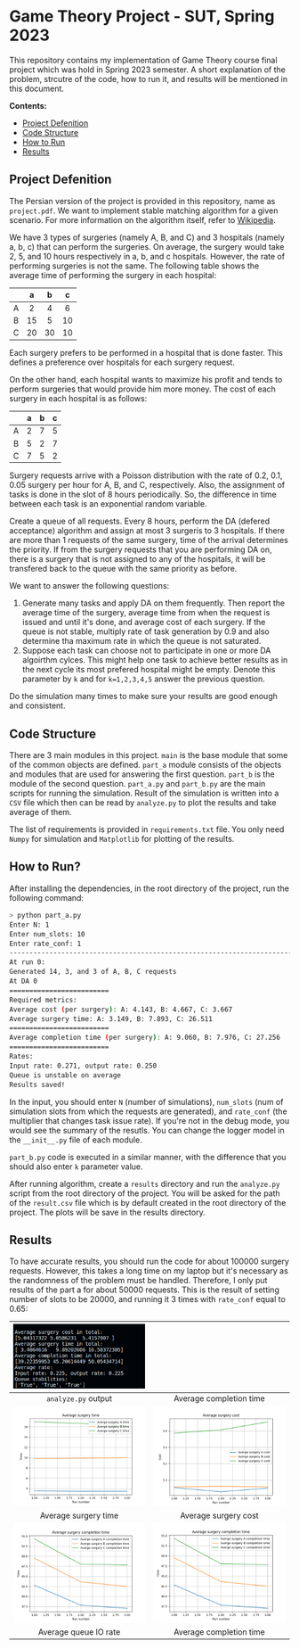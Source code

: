 # Game Theory Project - SUT, Spring 2023
This repository contains my implementation of Game Theory course final project which was hold in Spring 2023 semester. A short explanation of the problem, strcutre of the code, how to run it, and results will be mentioned in this document.

**Contents:**
+ [Project Defenition](#project-defenition)
+ [Code Structure](#code-structure)
+ [How to Run](#how-to-run)
+ [Results](#results)

## Project Defenition
The Persian version of the project is provided in this repository, name as `project.pdf`. We want to implement stable matching algorithm for a given scenario. For more information on the algorithm itself, refer to [Wikipedia](https://en.wikipedia.org/wiki/Stable_marriage_problem). 

We have 3 types of surgeries (namely A, B, and C) and 3 hospitals (namely a, b, c) that can perform the surgeries. On average, the surgery would take 2, 5, and 10 hours respectively in a, b, and c hospitals. However, the rate of performing surgeries is not the same. The following table shows the average time of performing the surgery in each hospital:

| | a | b | c |
|:---:|:---:|:---:|:---:|
| A | 2 | 4 | 6 |
| B | 15 | 5 | 10 |
| C | 20  | 30 | 10 |

Each surgery prefers to be performed in a hospital that is done faster. This defines a preference over hospitals for each surgery request.

On the other hand, each hospital wants to maximize his profit and tends to perform surgeries that would provide him more money. The cost of each surgery in each hospital is as follows:

| | a | b | c |
|:---:|:---:|:---:|:---:|
| A | 2 | 7 | 5 |
| B | 5 | 2 | 7 |
| C | 7 | 5 | 2 |

Surgery requests arrive with a Poisson distribution with the rate of 0.2, 0.1, 0.05 surgery per hour for A, B, and C, respectively. Also, the assignment of tasks is done in the slot of 8 hours periodically. So, the difference in time between each task is an exponential random variable.

Create a queue of all requests. Every 8 hours, perform the DA (defered acceptance) algorithm and assign at most 3 surgeris to 3 hospitals. If there are more than 1 requests of the same surgery, time of the arrival determines the priority. If from the surgery requests that you are performing DA on, there is a surgery that is not assigned to any of the hospitals, it will be transfered back to the queue with the same priority as before.

We want to answer the following questions:

1. Generate many tasks and apply DA on them frequently. Then report the average time of the surgery, average time from when the request is issued and until it's done, and average cost of each surgery. If the queue is not stable, multiply rate of task generation by 0.9 and also determine tha maximum rate in which the queue is not saturated.
2. Suppose each task can choose not to participate in one or more DA algoirthm cylces. This might help one task to achieve better results as in the next cycle its most prefered hospital might be empty. Denote this parameter by `k` and for `k=1,2,3,4,5` answer the previous question.

Do the simulation many times to make sure your results are good enough and consistent.
## Code Structure
There are 3 main modules in this project. `main` is the base module that some of the common objects are defined. `part_a` module consists of the objects and modules that are used for answering the first question. `part_b` is the module of the second question. `part_a.py` and `part_b.py` are the main scripts for running the simulation. Result of the simulation is written into a `CSV` file which then can be read by `analyze.py` to plot the results and take average of them. 

The list of requirements is provided in `requirements.txt` file. You only need `Numpy` for simulation and `Matplotlib` for plotting of the results. 
## How to Run?
After installing the dependencies, in the root directory of the project, run the following command:
```bash
> python part_a.py
Enter N: 1
Enter num_slots: 10
Enter rate_conf: 1 
----------------------------------------------------------------------------------------------------
At run 0:
Generated 14, 3, and 3 of A, B, C requests
At DA 0
=========================
Required metrics:
Average cost (per surgery): A: 4.143, B: 4.667, C: 3.667
Average surgery time: A: 3.149, B: 7.893, C: 26.511
=========================
Average completion time (per surgery): A: 9.060, B: 7.976, C: 27.256
=========================
Rates:
Input rate: 0.271, output rate: 0.250
Queue is unstable on average
Results saved!
```
In the input, you should enter `N` (number of simulations), `num_slots` (num of simulation slots from which the requests are generated), and `rate_conf` (the multiplier that changes task issue rate). If you're not in the debug mode, you would see the summary of the resutls. You can change the logger model in the `__init__.py` file of each module.

`part_b.py` code is executed in a similar manner, with the difference that you should also enter `k` parameter value.

After running algorithm, create a `results` directory and run the `analyze.py` script from the root directory of the project. You will be asked for the path of the `result.csv` file which is by default created in the root directory of the project. The plots will be save in the results directory.

## Results
To have accurate results, you should run the code for about 100000 surgery requests. However, this takes a long time on my laptop but it's necessary as the randomness of the problem must be handled. Therefore, I only put results of the part a for about 50000 requests. This is the result of setting number of slots to be 20000, and running it 3 times with `rate_conf` equal to $0.65$:

| ![analyze.py output](./assets/1.png) | |
|:----:|:-----:|
|`analyze.py` output | Average completion time |
| ![avg_surgery_time output](./assets/part_a_avg_surgery_time.png) | ![avg_surgery_cost figure](./assets/part_a_avg_surgery_cost.png)
|Average surgery time | Average surgery cost |
| ![part_a_IO figure](./assets/part_a_IO_rate.png) | ![avg_comple_time figure](./assets/part_a_avg_compl_time.png)
| Average queue IO rate | Average completion time |
